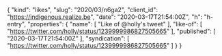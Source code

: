 {
  "kind": "likes",
  "slug": "2020/03/n6ga2",
  "client_id": "https://indigenous.realize.be",
  "date": "2020-03-17T21:54:00Z",
  "h": "h-entry",
  "properties": {
    "name": [
      "Like of @holly's tweet"
    ],
    "like-of": [
      "https://twitter.com/holly/status/1239999986827505665"
    ],
    "published": [
      "2020-03-17T21:54:00Z"
    ],
    "syndication": [
      "https://twitter.com/holly/status/1239999986827505665"
    ]
  }
}
